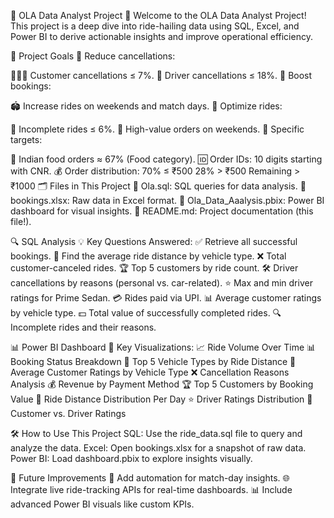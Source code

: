 🚖 OLA Data Analyst Project 🚖
Welcome to the OLA Data Analyst Project! This project is a deep dive into ride-hailing data using SQL, Excel, and Power BI to derive actionable insights and improve operational efficiency.

🎯 Project Goals
📌 Reduce cancellations:

🧑‍🤝‍🧑 Customer cancellations ≤ 7%.
🚗 Driver cancellations ≤ 18%.
📌 Boost bookings:

🏟️ Increase rides on weekends and match days.
📌 Optimize rides:

🛑 Incomplete rides ≤ 6%.
💸 High-value orders on weekends.
📌 Specific targets:

🍛 Indian food orders ≈ 67% (Food category).
🆔 Order IDs: 10 digits starting with CNR.
💰 Order distribution:
70% ≤ ₹500
28% > ₹500
Remaining > ₹1000
🗂️ Files in This Project
📁 Ola.sql: SQL queries for data analysis.
📁 bookings.xlsx: Raw data in Excel format.
📁 Ola_Data_Aaalysis.pbix: Power BI dashboard for visual insights.
📁 README.md: Project documentation (this file!).

🔍 SQL Analysis
💡 Key Questions Answered:
✅ Retrieve all successful bookings.
📏 Find the average ride distance by vehicle type.
❌ Total customer-canceled rides.
🏆 Top 5 customers by ride count.
🛠️ Driver cancellations by reasons (personal vs. car-related).
⭐ Max and min driver ratings for Prime Sedan.
💳 Rides paid via UPI.
📊 Average customer ratings by vehicle type.
💵 Total value of successfully completed rides.
🔍 Incomplete rides and their reasons.

📊 Power BI Dashboard
🌟 Key Visualizations:
📈 Ride Volume Over Time
📊 Booking Status Breakdown
🚙 Top 5 Vehicle Types by Ride Distance
🌟 Average Customer Ratings by Vehicle Type
❌ Cancellation Reasons Analysis
💰 Revenue by Payment Method
🏆 Top 5 Customers by Booking Value
📏 Ride Distance Distribution Per Day
⭐ Driver Ratings Distribution
🤝 Customer vs. Driver Ratings

🛠️ How to Use This Project
SQL: Use the ride_data.sql file to query and analyze the data.
Excel: Open bookings.xlsx for a snapshot of raw data.
Power BI: Load dashboard.pbix to explore insights visually.

🧩 Future Improvements
📅 Add automation for match-day insights.
🌐 Integrate live ride-tracking APIs for real-time dashboards.
📊 Include advanced Power BI visuals like custom KPIs.
